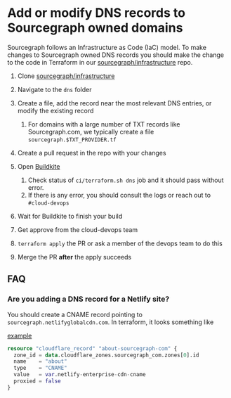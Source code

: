 # Add or modify DNS records to Sourcegraph owned domains

Sourcegraph follows an Infrastructure as Code (IaC) model. To make changes to Sourcegraph
owned DNS records you should make the change to the code in Terraform in our [sourcegraph/infrastructure] repo.

1. Clone [sourcegraph/infrastructure]
1. Navigate to the `dns` folder
1. Create a file, add the record near the most relevant DNS entries, or modify the existing record

    1. For domains with a large number of TXT records like
      Sourcegraph.com, we typically create a file `sourcegraph.$TXT_PROVIDER.tf`

1. Create a pull request in the repo with your changes
1. Open [Buildkite](https://buildkite.com/sourcegraph/infrastructure)

    1. Check status of `ci/terraform.sh dns` job and it should pass without error.
    1. If there is any error, you should consult the logs or reach out to `#cloud-devops`

1. Wait for Buildkite to finish your build
1. Get approve from the cloud-devops team
1. `terraform apply` the PR or ask a member of the devops team to do this
1. Merge the PR **after** the apply succeeds

## FAQ

### Are you adding a DNS record for a Netlify site?

You should create a CNAME record pointing to `sourcegraph.netlifyglobalcdn.com`. In terraform, it looks something like

[example](https://github.com/sourcegraph/infrastructure/blob/621b30a24f448f78509b75600d4338491a7ec127/dns/sourcegraph.tf#L48-L54)

```tf
resource "cloudflare_record" "about-sourcegraph-com" {
  zone_id = data.cloudflare_zones.sourcegraph_com.zones[0].id
  name    = "about"
  type    = "CNAME"
  value   = var.netlify-enterprise-cdn-cname
  proxied = false
}
```

[sourcegraph/infrastructure]: https://github.com/sourcegraph/infrastructure

